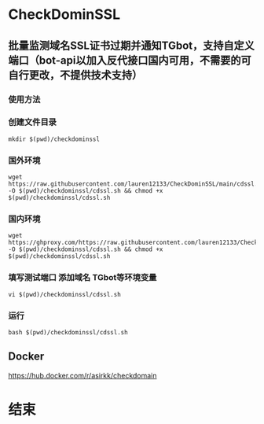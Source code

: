 # CheckDominSSL
## 批量监测域名SSL证书过期并通知TGbot，支持自定义端口（bot-api以加入反代接口国内可用，不需要的可自行更改，不提供技术支持）

### 使用方法

### 创建文件目录
```shell
mkdir $(pwd)/checkdominssl
```
### 国外环境
```shell
wget https://raw.githubusercontent.com/lauren12133/CheckDominSSL/main/cdssl.sh -O $(pwd)/checkdominssl/cdssl.sh && chmod +x $(pwd)/checkdominssl/cdssl.sh
```
### 国内环境
```shell
wget https://ghproxy.com/https://raw.githubusercontent.com/lauren12133/CheckDominSSL/main/cdssl.sh -O $(pwd)/checkdominssl/cdssl.sh && chmod +x $(pwd)/checkdominssl/cdssl.sh
```
### 填写测试端口 添加域名 TGbot等环境变量 
```shell
vi $(pwd)/checkdominssl/cdssl.sh
```
### 运行
```shell
bash $(pwd)/checkdominssl/cdssl.sh
```

## Docker
https://hub.docker.com/r/asirkk/checkdomain
# 结束
